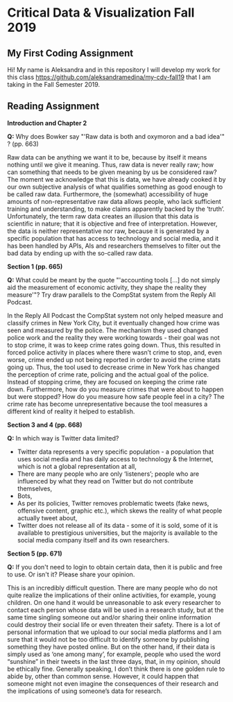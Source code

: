 # Critical Data & Visualization Fall 2019

## My First Coding Assignment

Hi! My name is Aleksandra and in this repository I will develop my work for this class https://github.com/aleksandramedina/my-cdv-fall19 that I am taking in the Fall Semester 2019.


## Reading Assignment

**Introduction and Chapter 2**

**Q:** Why does Bowker say "'Raw data is both and oxymoron and a bad idea'" ? (pp. 663)


Raw data can be anything we want it to be, because by itself it means nothing until we give it meaning. Thus, raw data is never really raw; how can something that needs to be given meaning by us be considered raw? The moment we acknowledge that this is data, we have already cooked it by our own subjective analysis of what qualifies something as good enough to be called raw data. Furthermore, the (somewhat) accessibility of huge amounts of non-representative raw data allows people, who lack sufficient training and understanding, to make claims apparently backed by the ‘truth’. Unfortunately, the term raw data creates an illusion that this data is scientific in nature; that it is objective and free of interpretation. However, the data is neither representative nor raw, because it is generated by a specific population that has access to technology and social media, and it has been handled by APIs, AIs and researchers themselves to filter out the bad data by ending up with the so-called raw data.

**Section 1 (pp. 665)**

**Q:** What could be meant by the quote "'accounting tools [...] do not simply aid the measurement of economic activity, they shape the reality they measure'"? Try draw parallels to the CompStat system from the Reply All Podcast.


In the Reply All Podcast the CompStat system not only helped measure and classify crimes in New York City, but it eventually changed how crime was seen and measured by the police. The mechanism they used changed police work and the reality they were working towards - their goal was not to stop crime, it was to keep crime rates going down. Thus, this resulted in forced police activity in places where there wasn’t crime to stop, and, even worse, crime ended up not being reported in order to avoid the crime stats going up. Thus, the tool used to decrease crime in New York has changed the perception of crime rate, policing and the actual goal of the police. Instead of stopping crime, they are focused on keeping the crime rate down.
Furthermore, how do you measure crimes that were about to happen but were stopped? How do you measure how safe people feel in a city? The crime rate has become unrepresentative because the tool measures a different kind of reality it helped to establish.

**Section 3 and 4 (pp. 668)**

**Q:** In which way is Twitter data limited?


- Twitter data represents a very specific population - a population that uses social media and has daily access to technology & the Internet, which is not a global representation at all,
- There are many people who are only ‘listeners’; people who are influenced by what they read on Twitter but do not contribute themselves,
- Bots,
- As per its policies, Twitter removes problematic tweets (fake news, offensive content, graphic etc.), which skews the reality of what people actually tweet about,
- Twitter does not release all of its data - some of it is sold, some of it is available to prestigious universities, but the majority is available to the social media company itself and its own researchers.


**Section 5 (pp. 671)**

**Q:** If you don't need to login to obtain certain data, then it is public and free to use. Or isn't it? Please share your opinion.


This is an incredibly difficult question. There are many people who do not quite realize the implications of their online activities, for example, young children. On one hand it would be unreasonable to ask every researcher to contact each person whose data will be used in a research study, but at the same time singling someone out and/or sharing their online information could destroy their social life or even threaten their safety. There is a lot of personal information that we upload to our social media platforms and I am sure that it would not be too difficult to identify someone by publishing something they have posted online. But on the other hand, if their data is simply used as ‘one among many’, for example, people who used the word “sunshine” in their tweets in the last three days, that, in my opinion, should be ethically fine. Generally speaking, I don’t think there is one golden rule to abide by, other than common sense. However, it could happen that someone might not even imagine the consequences of their research and the implications of using someone’s data for research.
